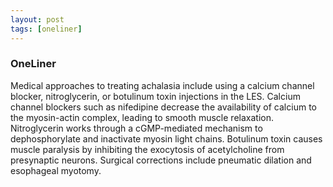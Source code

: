```yaml
---
layout: post
tags: [oneliner]
---
```



### OneLiner

Medical approaches to treating achalasia include using a calcium channel blocker, nitroglycerin, or botulinum toxin injections in the LES. Calcium channel blockers such as nifedipine decrease the availability of calcium to the myosin-actin complex, leading to smooth muscle relaxation. Nitroglycerin works through a cGMP-mediated mechanism to dephosphorylate and inactivate myosin light chains. Botulinum toxin causes muscle paralysis by inhibiting the exocytosis of acetylcholine from presynaptic neurons. Surgical corrections include pneumatic dilation and esophageal myotomy.
